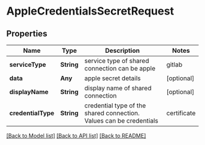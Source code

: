 # AppleCredentialsSecretRequest

## Properties
Name | Type | Description | Notes
------------ | ------------- | ------------- | -------------
**serviceType** | **String** | service type of shared connection can be apple|gitlab|googleplay|jira|applecertificate | 
**data** | **Any** | apple secret details | [optional] 
**displayName** | **String** | display name of shared connection | [optional] 
**credentialType** | **String** | credential type of the shared connection. Values can be credentials|certificate | [optional] [default to .credentials]

[[Back to Model list]](../README.md#documentation-for-models) [[Back to API list]](../README.md#documentation-for-api-endpoints) [[Back to README]](../README.md)


